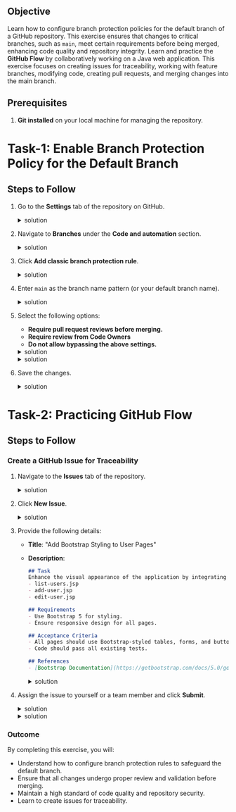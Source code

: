 ## Objective
Learn how to configure branch protection policies for the default branch of a GitHub repository. This exercise ensures that changes to critical branches, such as `main`, meet certain requirements before being merged, enhancing code quality and repository integrity. Learn and practice the **GitHub Flow** by collaboratively working on a Java web application. This exercise focuses on creating issues for traceability, working with feature branches, modifying code, creating pull requests, and merging changes into the main branch.

## Prerequisites
1. **Git installed** on your local machine for managing the repository.

# Task-1: Enable Branch Protection Policy for the Default Branch

## Steps to Follow
1. Go to the **Settings** tab of the repository on GitHub.

   <details> <summary>solution</summary>

   ![image](https://github.com/user-attachments/assets/a78eca7e-3856-4332-a556-26629c783c53)

   </details>
   
2. Navigate to **Branches** under the **Code and automation** section.

   <details> <summary>solution</summary>

    ![image](https://github.com/user-attachments/assets/45a0142b-21d5-47da-94b7-01fa11a5e58f)
  
   </details>
   
3. Click **Add classic branch protection rule**.

   <details> <summary>solution</summary>

   ![image](https://github.com/user-attachments/assets/ce5c10e0-7a5a-427a-a157-0e69cf00f215)

  
   </details>

   
4. Enter `main` as the branch name pattern (or your default branch name).

   <details> <summary>solution</summary>

   ![image](https://github.com/user-attachments/assets/cf64d898-795e-4129-ba65-c4c9bdd024be)

   </details>

   
5. Select the following options:
   - **Require pull request reviews before merging.**
   - **Require review from Code Owners**
   - **Do not allow bypassing the above settings.**

   <details> <summary>solution</summary>

   ![image](https://github.com/user-attachments/assets/91a1bfd1-c026-478d-a286-031b2aa3cf50)

   </details>

   <details> <summary>solution</summary>

   ![image](https://github.com/user-attachments/assets/664ac5a4-22a8-4537-a8b9-42138621e9e6)

   </details>

     
6. Save the changes.

   <details> <summary>solution</summary>

   ![image](https://github.com/user-attachments/assets/90203779-aec9-41c8-a2c7-5a6fba3e1cdd)

   </details>


# Task-2: Practicing GitHub Flow

## Steps to Follow

### Create a GitHub Issue for Traceability

1. Navigate to the **Issues** tab of the repository.
   
   <details> <summary>solution</summary>
      
   ![image](https://github.com/user-attachments/assets/c811999a-7d50-4cc8-a793-0094d5120da6)

    </details>

2. Click **New Issue**.

   <details> <summary>solution</summary>

   ![image](https://github.com/user-attachments/assets/cb82233b-fcef-464b-8604-7c7ec44fc7a3)

    </details>

4. Provide the following details:
   - **Title**: "Add Bootstrap Styling to User Pages"
   - **Description**:
     ```markdown
     ## Task
     Enhance the visual appearance of the application by integrating Bootstrap into the following pages:
     - list-users.jsp
     - add-user.jsp
     - edit-user.jsp

     ## Requirements
     - Use Bootstrap 5 for styling.
     - Ensure responsive design for all pages.

     ## Acceptance Criteria
     - All pages should use Bootstrap-styled tables, forms, and buttons.
     - Code should pass all existing tests.

     ## References
     - [Bootstrap Documentation](https://getbootstrap.com/docs/5.0/getting-started/introduction/)
     ```
  
     <details> <summary>solution</summary>
        
     ![image](https://github.com/user-attachments/assets/700ea4a5-8223-4a54-8e37-54edf26ce7fb)

     </details>

5. Assign the issue to yourself or a team member and click **Submit**.

   <details> <summary>solution</summary>

   ![image](https://github.com/user-attachments/assets/3e28e636-ce36-4bb8-bd58-91352ddc1109)

   </details>

   <details> <summary>solution</summary>
      
   ![image](https://github.com/user-attachments/assets/44c896d3-26f6-463b-9c0e-4bc60dd533cb)

   </details>


### Outcome
By completing this exercise, you will:
- Understand how to configure branch protection rules to safeguard the default branch.
- Ensure that all changes undergo proper review and validation before merging.
- Maintain a high standard of code quality and repository security.
- Learn to create issues for traceability.
